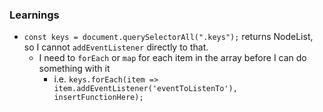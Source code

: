 ### Learnings

- `const keys = document.querySelectorAll(".keys");` returns NodeList, so I cannot `addEventListener` directly to that.
  - I need to `forEach` or `map` for each item in the array before I can do something with it
    - i.e. `keys.forEach(item => item.addEventListener('eventToListenTo'), insertFunctionHere);`
